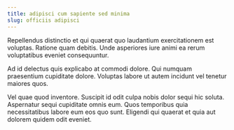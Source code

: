 ```yaml
---
title: adipisci cum sapiente sed minima
slug: officiis adipisci
---
```


Repellendus distinctio et qui quaerat quo laudantium exercitationem est voluptas. Ratione quam debitis. Unde asperiores iure animi ea rerum voluptatibus eveniet consequuntur.

Ad id delectus quis explicabo at commodi dolore. Qui numquam praesentium cupiditate dolore. Voluptas labore ut autem incidunt vel tenetur maiores quos.

Vel quae quod inventore. Suscipit id odit culpa nobis dolor sequi hic soluta. Aspernatur sequi cupiditate omnis eum. Quos temporibus quia necessitatibus labore eum eos quo sunt. Eligendi qui quaerat et quia aut dolorem quidem odit eveniet.
